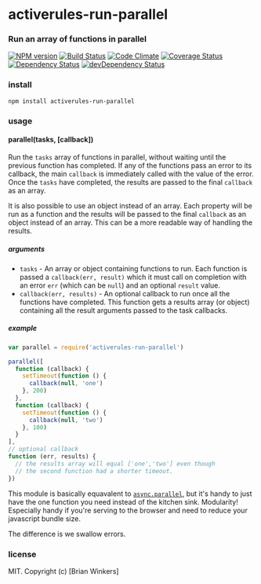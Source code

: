 # activerules-run-parallel


### Run an array of functions in parallel

[![NPM version](https://img.shields.io/npm/v/activerules-run-parallel.svg)](https://www.npmjs.com/package/activerules-run-parallel)
[![Build Status](https://travis-ci.org/bwinkers/activerules-run-parallel.svg?branch=master)](https://travis-ci.org/bwinkers/activerules-run-parallel)
[![Code Climate](https://codeclimate.com/github/bwinkers/activerules-run-parallel/badges/gpa.svg)](https://codeclimate.com/github/bwinkers/activerules-run-parallel)
[![Coverage Status](https://img.shields.io/coveralls/bwinkers/activerules-run-parallel.svg)](https://coveralls.io/github/bwinkers/activerules-run-parallel)
[![Dependency Status](https://img.shields.io/david/bwinkers/activerules-run-parallel.svg?label=deps)](https://david-dm.org/bwinkers/activerules-run-parallel)
[![devDependency Status](https://img.shields.io/david/dev/bwinkers/activerules-run-parallel.svg?label=devDeps)](https://david-dm.org/bwinkers/activerules-run-parallel#info=devDependencies)


### install

```
npm install activerules-run-parallel
```

### usage

#### parallel(tasks, [callback])

Run the `tasks` array of functions in parallel, without waiting until the previous
function has completed. If any of the functions pass an error to its callback, the main
`callback` is immediately called with the value of the error. Once the `tasks` have
completed, the results are passed to the final `callback` as an array.

It is also possible to use an object instead of an array. Each property will be run as a
function and the results will be passed to the final `callback` as an object instead of
an array. This can be a more readable way of handling the results.

##### arguments

- `tasks` - An array or object containing functions to run. Each function is passed a
`callback(err, result)` which it must call on completion with an error `err` (which can
be `null`) and an optional `result` value.
- `callback(err, results)` - An optional callback to run once all the functions have
completed. This function gets a results array (or object) containing all the result
arguments passed to the task callbacks.

##### example

```js
var parallel = require('activerules-run-parallel')

parallel([
  function (callback) {
    setTimeout(function () {
      callback(null, 'one')
    }, 200)
  },
  function (callback) {
    setTimeout(function () {
      callback(null, 'two')
    }, 100)
  }
],
// optional callback
function (err, results) {
  // the results array will equal ['one','two'] even though
  // the second function had a shorter timeout.
})
```

This module is basically equavalent to
[`async.parallel`](https://github.com/caolan/async#paralleltasks-callback), but it's
handy to just have the one function you need instead of the kitchen sink. Modularity!
Especially handy if you're serving to the browser and need to reduce your javascript
bundle size.

The difference is we swallow errors.

### license

MIT. Copyright (c) [Brian Winkers]
